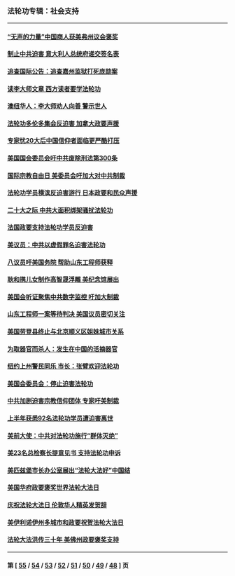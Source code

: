### 法轮功专辑：社会支持
---
#### [“无声的力量”中国商人获美弗州议会褒奖](../../pages/nf4386/n13941208.md?03220430) 
#### [制止中共迫害 意大利人总统府递交签名表](../../pages/nf4386/n13933726.md?03220430) 
#### [追查国际公告：追查嘉州监狱打死庞勋案](../../pages/nf4386/n13933461.md?03220430) 
#### [读李大师文章 西方读者要学法轮功](../../pages/nf4386/n13925142.md?03220430) 
#### [澳纽华人：李大师劝人向善 警示世人](../../pages/nf4386/n13924146.md?03220430) 
#### [法轮功多伦多集会反迫害 加拿大政要声援](../../pages/nf4386/n13881303.md?03220430) 
#### [专家忧20大后中国信仰者面临更严酷打压](../../pages/nf4386/n13874993.md?03220430) 
#### [美国国会委员会吁中共废除刑法第300条](../../pages/nf4386/n13868121.md?03220430) 
#### [国际宗教自由日 美委员会吁加大对中共制裁](../../pages/nf4386/n13855021.md?03220430) 
#### [法轮功学员横滨反迫害游行 日本政要和民众声援](../../pages/nf4386/n13847132.md?03220430) 
#### [二十大之际 中共大面积绑架骚扰法轮功](../../pages/nf4386/n13846381.md?03220430) 
#### [法国政要支持法轮功学员反迫害](../../pages/nf4386/n13841970.md?03220430) 
#### [美议员：中共以虚假罪名迫害法轮功](../../pages/nf4386/n13841083.md?03220430) 
#### [八议员吁美国务院 帮助山东工程师获释](../../pages/nf4386/n13836379.md?03220430) 
#### [耿和携儿女制作高智晟浮雕 美纪念馆展出](../../pages/nf4386/n13829624.md?03220430) 
#### [美国会听证聚焦中共数字监控 吁加大制裁](../../pages/nf4386/n13825083.md?03220430) 
#### [山东工程师一案等待判决 美国议员密切关注](../../pages/nf4386/n13815065.md?03220430) 
#### [美国劳登县终止与北京顺义区姐妹城市关系](../../pages/nf4386/n13811030.md?03220430) 
#### [为取器官而杀人：发生在中国的活摘器官](../../pages/nf4386/n13794731.md?03220430) 
#### [纽约上州警民同乐 市长：张臂欢迎法轮功](../../pages/nf4386/n13794375.md?03220430) 
#### [美国会委员会：停止迫害法轮功](../../pages/nf4386/n13788164.md?03220430) 
#### [中共加剧迫害宗教信仰团体 专家吁美制裁](../../pages/nf4386/n13780252.md?03220430) 
#### [上半年获悉92名法轮功学员遭迫害离世](../../pages/nf4386/n13772701.md?03220430) 
#### [美前大使：中共对法轮功施行“群体灭绝”](../../pages/nf4386/n13771705.md?03220430) 
#### [美23名总检察长提意见书 支持法轮功申诉](../../pages/nf4386/n13766596.md?03220430) 
#### [美匹兹堡市长办公室展出“法轮大法好”中国结](../../pages/nf4386/n13749721.md?03220430) 
#### [美国华府政要褒奖世界法轮大法日](../../pages/nf4386/n13743770.md?03220430) 
#### [庆祝法轮大法日 伦敦华人精英发贺辞](../../pages/nf4386/n13741593.md?03220430) 
#### [美伊利诺伊州多城市和政要祝贺法轮大法日](../../pages/nf4386/n13737149.md?03220430) 
#### [法轮大法洪传三十年 美佛州政要褒奖支持](../../pages/nf4386/n13737103.md?03220430) 

---
#### 第 [ [55](./55.md?03220430) / [54](./54.md?03220430) / [53](./53.md?03220430) / [52](./52.md?03220430) / [51](./51.md?03220430) / [50](./50.md?03220430) / [49](./49.md?03220430) / [48](./48.md?03220430) ] 页
